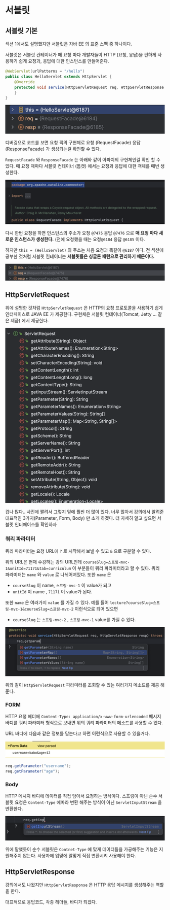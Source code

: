 # 서블릿
## 서블릿 기본

섹션 1에서도 설명했지만 서블릿은 자바 EE 의 표준 스펙 중 하나이다.

서블릿은 서블릿 컨테이너가 매 요청 마다 개발자들이 HTTP (요청, 응답)을 편하게 사용하기 쉽게 요청과, 응답에 대한 인스턴스를 만들어준다.

```java
@WebServlet(urlPatterns = "/hello")
public class HelloServlet extends HttpServlet {
    @Override
    protected void service(HttpServletRequest req, HttpServletResponse resp) throws ServletException, IOException {
    }
}
```
![mvc-1-1.png](img%2Fmvc-1-1.png)

디버깅으로 코드를 보면 요청 객의 구현체로 요청 (RequestFacade) 응답 (ResponseFacade) 가 생성되는걸 확인할 수 있다.

`RequestFacade` 와 `ResponseFacade` 는 아래와 같이 아파치의 구현체인걸 확인 할 수 있다. 매 요청 때마다 서블릿 컨테이너 (톰캣) 에서는 요청과 응답에 대한 객체를 매번 생성한다.

![mvc-1-2.png](img%2Fmvc-1-2.png)

다시 한번 요청을 하면 인스턴스의 주소가 요청 `@7475` 응답 `@7476` 으로 **매 요청 마다 새로운 인스턴스가 생성한다.**  (전에 요청했을 때는 요청`@6184` 응답 `@6185` 이다.

하지만 `this = (HelloServlet)` 의 주소는 처음 요청과 똑같이 `@6187` 이다. 전 섹션에 공부한 것처럼 서블릿 컨테이너는 **서블릿들은 싱글톤 패턴으로 관리하기 때문이다.**

![mvc-1-2.png](img%2Fmvc-1-3.png)

## HttpServletRequest

위에 설명한 것처럼 `HttpServletRequest` 은 HTTP의 요청 프로토콜을 사용하기 쉽게 인터페이스로 JAVA EE 가 제공한다. 구현체은 서블릿 컨테이너(Tomcat, Jetty … 같은 제품) 에서 제공한다.

![mvc-1-2.png](img%2Fmvc-1-4.png)

겁나 많다.. 사진에 짤려서 그렇지 밑에 훨씬 더 많이 있다.  너무 많아서 강의에서 알려준 대표적인 3가지(Parameter, Form, Body) 만 소개 하겠다.  더 자세히 알고 싶으면 서블릿 인터페이스를 확인하자

### 쿼리 파라미터

쿼리 파라미터는 요청 URL에 `?` 로 시작해서 보낼 수 있고 `&` 으로 구분할 수 있다. 

위의 URL은 현재 수강하는 강의 URL인데 `courseSlug=스프링-mvc-1&unitId=71171&tab=curriculum` 이 부분들이 쿼리 파라미터라고 할 수 있다. 쿼리 파라미터는 `name`  와 `value` 로 나뉘어져있다. 또한 `name` 은 

- `courseSlug` 이 name, `스프링-mvc-1` 이 value가 되고
- `unitId` 이 name , `71171` 이 value가 된다.

또한 `name` 은 여러가지 `value` 를 가질 수 있다. 예를 들어 `lecture?courseSlug=스프링-mvc-1&courseSlug=스프링-mvc-2` 이런식으로 되어 있으면

- `courseSlug` 는 `스프링-mvc-2` , `스프링-mvc-1`  value를 가질 수 있다.

![mvc-1-2.png](img%2Fmvc-1-5.png)

위와 같이 `HttpServletRequest` 파라미터를 조회할 수 있는 여러가지 메소드를 제공 해준다.

### FORM

HTTP 요청 헤더에 `Content-Type: application/x-www-form-urlencoded` 메시지 바디를 쿼리 파라미터 형식으로 보내면 위의 쿼리 파라미터의 메소드를 사용할 수 있다. 

URL 바디에 다음과 같은 정보를 담는다고 하면 이런식으로 사용할 수 있을거다.

![mvc-1-2.png](img%2Fmvc-1-6.png)

```java
req.getParameter("username");
req.getParameter("age");
```

### Body

HTTP 메시지 바디에 데이터를 직접 담아서 요청하는 방식이다.  스프링이 아닌 순수 서블릿 요청은 `Content-Type` 에따라 변환 해주는 방식이 아닌 `ServletInputStream` 을 반환한다.

![mvc-1-2.png](img%2Fmvc-1-7.png)

위에 말했듯이 순수 서블릿은 `Contnet-Type` 에 맞게 데이터들을 가공해주는 기능은 지원해주지 않는다. 사용자에 입맞에 알맞게 직접 변환시켜 사용해야 한다.

## HttpServletResponse

강의에서도 나왔지만 `HttpServletResponse` 은 HTTP 응답 메시지를 생성해주는 역할을 한다.

대표적으로 응답코드, 각종 헤더들, 바디가 되겠다.